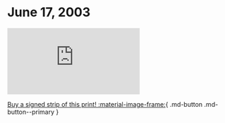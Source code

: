 # June 17, 2003

![](https://www.achewood.com/comic.php?date=06172003)

[Buy a signed strip of this print! :material-image-frame:](https://achewood-holiday-pop-up.myshopify.com/products/strip#06172003){ .md-button .md-button--primary }
